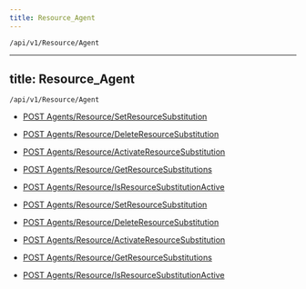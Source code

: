 ```yaml
---
title: Resource_Agent
---
```


```http
/api/v1/Resource/Agent
```

---

title: Resource_Agent
---

```http
/api/v1/Resource/Agent
```

* [POST Agents/Resource/SetResourceSubstitution](v1ResourceAgent_SetResourceSubstitution.md)

* [POST Agents/Resource/DeleteResourceSubstitution](v1ResourceAgent_DeleteResourceSubstitution.md)

* [POST Agents/Resource/ActivateResourceSubstitution](v1ResourceAgent_ActivateResourceSubstitution.md)

* [POST Agents/Resource/GetResourceSubstitutions](v1ResourceAgent_GetResourceSubstitutions.md)

* [POST Agents/Resource/IsResourceSubstitutionActive](v1ResourceAgent_IsResourceSubstitutionActive.md)

* [POST Agents/Resource/SetResourceSubstitution](v1ResourceAgent_SetResourceSubstitution.md)

* [POST Agents/Resource/DeleteResourceSubstitution](v1ResourceAgent_DeleteResourceSubstitution.md)

* [POST Agents/Resource/ActivateResourceSubstitution](v1ResourceAgent_ActivateResourceSubstitution.md)

* [POST Agents/Resource/GetResourceSubstitutions](v1ResourceAgent_GetResourceSubstitutions.md)

* [POST Agents/Resource/IsResourceSubstitutionActive](v1ResourceAgent_IsResourceSubstitutionActive.md)

